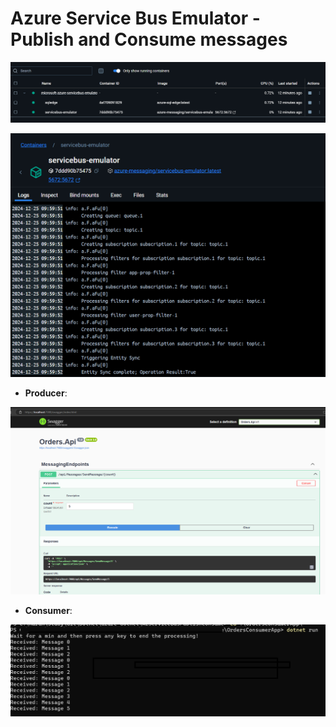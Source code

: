 # Azure Service Bus Emulator - Publish and Consume messages

![alt text](image-3.png)

![alt text](image.png)

- **Producer**:

![alt text](image-1.png)

- **Consumer**:

![alt text](image-2.png)